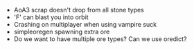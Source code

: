 - AoA3 scrap doesn't drop from all stone types
- 'F' can blast you into orbit
- Crashing on multiplayer when using vampire suck
- simpleoregen spawning extra ore
- Do we want to have multiple ore types? Can we use oredict?